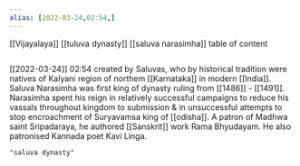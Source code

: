 ```yaml
---
alias: [2022-03-24,02:54,]
---
```

[[Vijayalaya]] [[tuluva dynasty]]
[[saluva narasimha]]
table of content
```toc
```

[[2022-03-24]] 02:54
created by Saluvas, who by historical tradition were natives of Kalyani region of northem [[Karnataka]] in modern [[India]].
Saluva Narasimha was first king of dynasty ruling from [[1486]] - [[1491]].
Narasimha spent his reign in relatively successful campaigns to reduce his vassals throughout kingdom to submission & in unsuccessful attempts to stop encroachment of Suryavamsa king of [[odisha]].
A patron of Madhwa saint Sripadaraya, he authored [[Sanskrit]] work Rama Bhyudayam.
He also patronised Kannada poet Kavi Linga.
```query
"saluva dynasty"
```